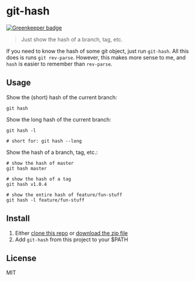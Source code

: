 # git-hash

[![Greenkeeper badge](https://badges.greenkeeper.io/blakek/git-hash.svg)](https://greenkeeper.io/)

> Just show the hash of a branch, tag, etc.

If you need to know the hash of some git object, just run `git-hash`.
All this does is runs `git rev-parse`.  However, this makes more sense to me, and `hash` is easier to remember than `rev-parse`.

## Usage

Show the (short) hash of the current branch:

```shell
git hash
```

Show the long hash of the current branch:

```shell
git hash -l

# short for: git hash --long
```

Show the hash of a branch, tag, etc.:

```shell
# show the hash of master
git hash master

# show the hash of a tag
git hash v1.0.4

# show the entire hash of feature/fun-stuff
git hash -l feature/fun-stuff
```

## Install

1. Either [clone this repo](https://help.github.com/articles/cloning-a-repository/) or [download the zip file](https://github.com/blakek/git-hash/archive/master.zip)
2. Add `git-hash` from this project to your $PATH

## License

MIT
